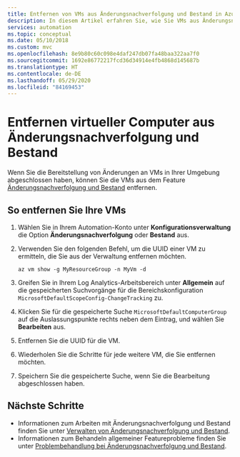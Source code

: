 ```yaml
---
title: Entfernen von VMs aus Änderungsnachverfolgung und Bestand in Azure Automation
description: In diesem Artikel erfahren Sie, wie Sie VMs aus Änderungsnachverfolgung und Bestand entfernen.
services: automation
ms.topic: conceptual
ms.date: 05/10/2018
ms.custom: mvc
ms.openlocfilehash: 8e9b80c60c098e4daf247db07fa48baa322aa7f0
ms.sourcegitcommit: 1692e86772217fcd36d34914e4fb4868d145687b
ms.translationtype: HT
ms.contentlocale: de-DE
ms.lasthandoff: 05/29/2020
ms.locfileid: "84169453"
---
```

# <a name="remove-vms-from-change-tracking-and-inventory"></a>Entfernen virtueller Computer aus Änderungsnachverfolgung und Bestand

Wenn Sie die Bereitstellung von Änderungen an VMs in Ihrer Umgebung abgeschlossen haben, können Sie die VMs aus dem Feature [Änderungsnachverfolgung und Bestand](change-tracking.md) entfernen.

## <a name="to-remove-your-vms"></a>So entfernen Sie Ihre VMs

1. Wählen Sie in Ihrem Automation-Konto unter **Konfigurationsverwaltung** die Option **Änderungsnachverfolgung** oder **Bestand** aus.

2. Verwenden Sie den folgenden Befehl, um die UUID einer VM zu ermitteln, die Sie aus der Verwaltung entfernen möchten.

    ```azurecli
    az vm show -g MyResourceGroup -n MyVm -d
    ```

3. Greifen Sie in Ihrem Log Analytics-Arbeitsbereich unter **Allgemein** auf die gespeicherten Suchvorgänge für die Bereichskonfiguration `MicrosoftDefaultScopeConfig-ChangeTracking` zu.

4. Klicken Sie für die gespeicherte Suche `MicrosoftDefaultComputerGroup` auf die Auslassungspunkte rechts neben dem Eintrag, und wählen Sie **Bearbeiten** aus. 

5. Entfernen Sie die UUID für die VM.

6. Wiederholen Sie die Schritte für jede weitere VM, die Sie entfernen möchten.

7. Speichern Sie die gespeicherte Suche, wenn Sie die Bearbeitung abgeschlossen haben. 

## <a name="next-steps"></a>Nächste Schritte

* Informationen zum Arbeiten mit Änderungsnachverfolgung und Bestand finden Sie unter [Verwalten von Änderungsnachverfolgung und Bestand](change-tracking-file-contents.md).
* Informationen zum Behandeln allgemeiner Featureprobleme finden Sie unter [Problembehandlung bei Änderungsnachverfolgung und Bestand](troubleshoot/change-tracking.md).